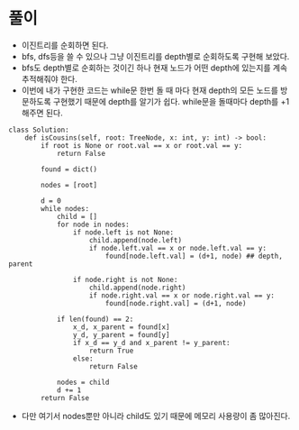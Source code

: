 
# 풀이
- 이진트리를 순회하면 된다.
- bfs, dfs등을 쓸 수 있으나 그냥 이진트리를 depth별로 순회하도록 구현해 보았다.
- bfs도 depth별로 순회하는 것이긴 하나 현재 노드가 어떤 depth에 있는지를 계속 추적해줘야 한다.
- 이번에 내가 구현한 코드는 while문 한번 돌 때 마다 현재 depth의 모든 노드를 방문하도록 구현했기 때문에 depth를 알기가 쉽다. while문을 돌때마다
depth를 +1 해주면 된다.
```python3
class Solution:
    def isCousins(self, root: TreeNode, x: int, y: int) -> bool:
        if root is None or root.val == x or root.val == y:
            return False

        found = dict()
        
        nodes = [root]
        
        d = 0
        while nodes:
            child = []
            for node in nodes:
                if node.left is not None:
                    child.append(node.left)
                    if node.left.val == x or node.left.val == y:
                        found[node.left.val] = (d+1, node) ## depth, parent
                
                if node.right is not None:
                    child.append(node.right)
                    if node.right.val == x or node.right.val == y:
                        found[node.right.val] = (d+1, node)
            
            if len(found) == 2:
                x_d, x_parent = found[x]
                y_d, y_parent = found[y]
                if x_d == y_d and x_parent != y_parent:
                    return True
                else:
                    return False
            
            nodes = child
            d += 1
        return False
```
- 다만 여기서 nodes뿐만 아니라 child도 있기 때문에 메모리 사용량이 좀 많아진다. 
